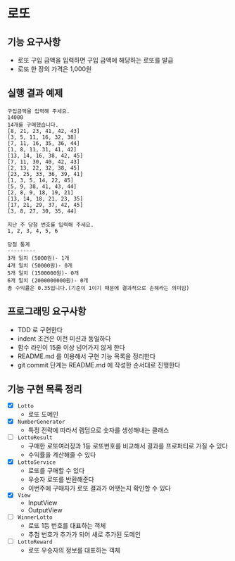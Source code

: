 # 로또

## 기능 요구사항
* 로또 구입 금액을 입력하면 구입 금액에 해당하는 로또를 발급
* 로또 한 장의 가격은 1,000원


## 실행 결과 예제
```text
구입금액을 입력해 주세요.
14000
14개를 구매했습니다.
[8, 21, 23, 41, 42, 43]
[3, 5, 11, 16, 32, 38]
[7, 11, 16, 35, 36, 44]
[1, 8, 11, 31, 41, 42]
[13, 14, 16, 38, 42, 45]
[7, 11, 30, 40, 42, 43]
[2, 13, 22, 32, 38, 45]
[23, 25, 33, 36, 39, 41]
[1, 3, 5, 14, 22, 45]
[5, 9, 38, 41, 43, 44]
[2, 8, 9, 18, 19, 21]
[13, 14, 18, 21, 23, 35]
[17, 21, 29, 37, 42, 45]
[3, 8, 27, 30, 35, 44]

지난 주 당첨 번호를 입력해 주세요.
1, 2, 3, 4, 5, 6

당첨 통계
---------
3개 일치 (5000원)- 1개
4개 일치 (50000원)- 0개
5개 일치 (1500000원)- 0개
6개 일치 (2000000000원)- 0개
총 수익률은 0.35입니다.(기준이 1이기 때문에 결과적으로 손해라는 의미임)
```

## 프로그래밍 요구사항
* TDD 로 구현한다
* indent 조건은 이전 미션과 동일하다
* 함수 라인이 15줄 이상 넘어가지 않게 한다
* README.md 를 이용해서 구현 기능 목록을 정리한다
* git commit 단계는 README.md 에 작성한 순서대로 진행한다

## 기능 구현 목록 정리

* [X] `Lotto`
  *  로또 도메인
* [X] `NumberGenerator`
  * 특정 전략에 따라서 램덤으로 숫자를 생성해내는 클래스
* [ ] `LottoResult`
  * 구매한 로또여러장과 1등 로또번호를 비교해서 결과를 프로퍼티로 가질 수 있다
  * 수익률을 계산해줄 수 있다
* [X] `LottoService`
  * 로또를 구매할 수 있다
  * 우승자 로또를 반환해준다
  * 이번주에 구매자가 로또 결과가 어땟는지 확인할 수 있다
* [X] `View`
  * InputView
  * OutputView
* [ ] `WinnerLotto`
  * 로또 1등 번호를 대표하는 객체
  * 추첨 번호가 추가가 되어 새로 추가된 도메인
* [ ] `LottoReward`
  * 로또 우승자의 정보를 대표하는 객체